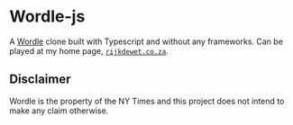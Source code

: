 # Wordle-js

A [Wordle](https://www.nytimes.com/games/wordle/index.html) clone built with Typescript and without any frameworks. Can be played at my home page, [`rijkdewet.co.za`](http://www.rijkdewet.co.za/wordle).

## Disclaimer

Wordle is the property of the NY Times and this project does not intend to make any claim otherwise.
